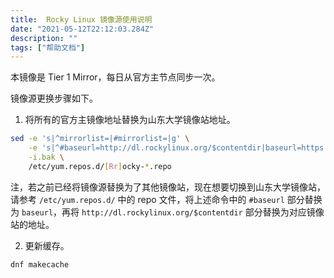 ```yaml
---
title:  Rocky Linux 镜像源使用说明
date: "2021-05-12T22:12:03.284Z"
description: ""
tags: ["帮助文档"]
---
```

本镜像是 Tier 1 Mirror，每日从官方主节点同步一次。

镜像源更换步骤如下。

1. 将所有的官方主镜像地址替换为山东大学镜像站地址。

```bash
sed -e 's|^mirrorlist=|#mirrorlist=|g' \
    -e 's|^#baseurl=http://dl.rockylinux.org/$contentdir|baseurl=https://mirrors.sdu.edu.cn/rocky|g' \
    -i.bak \
    /etc/yum.repos.d/[Rr]ocky-*.repo
```

注，若之前已经将镜像源替换为了其他镜像站，现在想要切换到山东大学镜像站，请参考 `/etc/yum.repos.d/` 中的 repo 文件，将上述命令中的 `#baseurl` 部分替换为 `baseurl`，再将 `http://dl.rockylinux.org/$contentdir` 部分替换为对应镜像站的地址。

2. 更新缓存。

```bash
dnf makecache
```

